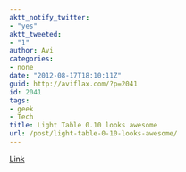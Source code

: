 ```yaml
---
aktt_notify_twitter:
- "yes"
aktt_tweeted:
- "1"
author: Avi
categories:
- none
date: "2012-08-17T18:10:11Z"
guid: http://aviflax.com/?p=2041
id: 2041
tags:
- geek
- Tech
title: Light Table 0.10 looks awesome
url: /post/light-table-0-10-looks-awesome/
---
```

[Link](http://www.chris-granger.com/2012/08/17/light-table-reaches-010/)